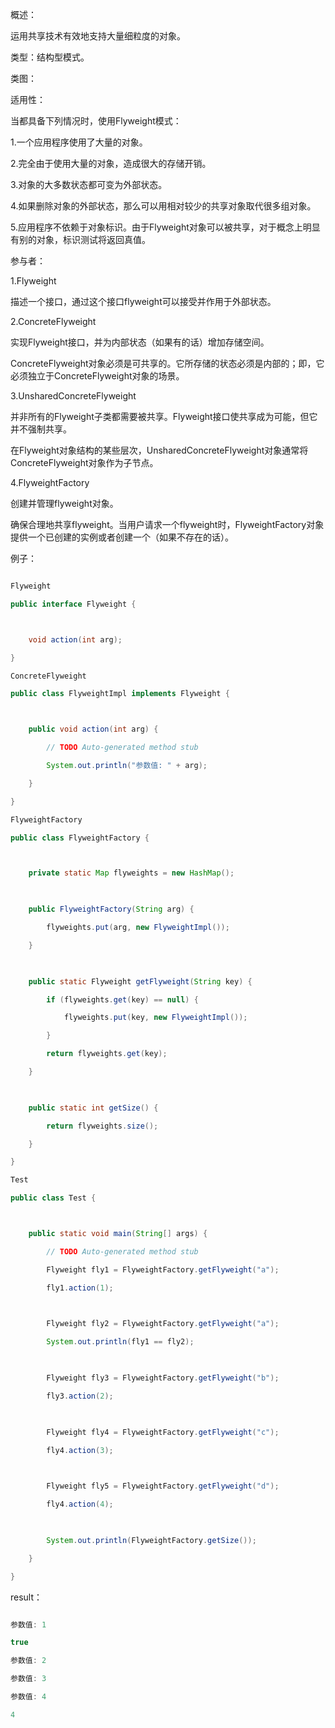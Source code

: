 概述：
运用共享技术有效地支持大量细粒度的对象。
类型：结构型模式。
类图：
  
适用性：
当都具备下列情况时，使用Flyweight模式：
1.一个应用程序使用了大量的对象。
2.完全由于使用大量的对象，造成很大的存储开销。
3.对象的大多数状态都可变为外部状态。
4.如果删除对象的外部状态，那么可以用相对较少的共享对象取代很多组对象。
5.应用程序不依赖于对象标识。由于Flyweight对象可以被共享，对于概念上明显有别的对象，标识测试将返回真值。
参与者：
1.Flyweight
描述一个接口，通过这个接口flyweight可以接受并作用于外部状态。
2.ConcreteFlyweight
实现Flyweight接口，并为内部状态（如果有的话）增加存储空间。
ConcreteFlyweight对象必须是可共享的。它所存储的状态必须是内部的；即，它必须独立于ConcreteFlyweight对象的场景。
3.UnsharedConcreteFlyweight
并非所有的Flyweight子类都需要被共享。Flyweight接口使共享成为可能，但它并不强制共享。
在Flyweight对象结构的某些层次，UnsharedConcreteFlyweight对象通常将ConcreteFlyweight对象作为子节点。
4.FlyweightFactory
创建并管理flyweight对象。
确保合理地共享flyweight。当用户请求一个flyweight时，FlyweightFactory对象提供一个已创建的实例或者创建一个（如果不存在的话）。
例子：
```java  
Flyweight 
public interface Flyweight {

    void action(int arg);
}
ConcreteFlyweight 
public class FlyweightImpl implements Flyweight {

    public void action(int arg) {
        // TODO Auto-generated method stub
        System.out.println("参数值: " + arg);
    }
}
FlyweightFactory 
public class FlyweightFactory {

    private static Map flyweights = new HashMap();
    
    public FlyweightFactory(String arg) {
        flyweights.put(arg, new FlyweightImpl());
    }
    
    public static Flyweight getFlyweight(String key) {
        if (flyweights.get(key) == null) {
            flyweights.put(key, new FlyweightImpl());
        }
        return flyweights.get(key);
    }
    
    public static int getSize() {
        return flyweights.size();
    }
}
Test 
public class Test {

    public static void main(String[] args) {
        // TODO Auto-generated method stub
        Flyweight fly1 = FlyweightFactory.getFlyweight("a");
        fly1.action(1);
        
        Flyweight fly2 = FlyweightFactory.getFlyweight("a");
        System.out.println(fly1 == fly2);
        
        Flyweight fly3 = FlyweightFactory.getFlyweight("b");
        fly3.action(2);
        
        Flyweight fly4 = FlyweightFactory.getFlyweight("c");
        fly4.action(3);
        
        Flyweight fly5 = FlyweightFactory.getFlyweight("d");
        fly4.action(4);
        
        System.out.println(FlyweightFactory.getSize());
    }
}
```
result：
```java  
参数值: 1
true
参数值: 2
参数值: 3
参数值: 4
4
```